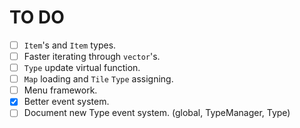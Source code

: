 # TO DO
- [ ] `Item`'s and `Item` types.
- [ ] Faster iterating through `vector`'s.
- [ ] `Type` update virtual function.
- [ ] `Map` loading and `Tile` `Type` assigning.
- [ ] Menu framework.
- [x] Better event system.
- [ ] Document new Type event system. (global, TypeManager, Type)